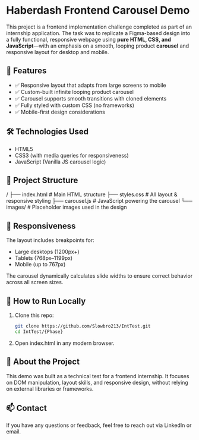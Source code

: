 # Haberdash Frontend Carousel Demo

This project is a frontend implementation challenge completed as part of an internship application. The task was to replicate a Figma-based design into a fully functional, responsive webpage using **pure HTML, CSS, and JavaScript**—with an emphasis on a smooth, looping product **carousel** and responsive layout for desktop and mobile.


## 📸 Features

- ✅ Responsive layout that adapts from large screens to mobile
- ✅ Custom-built infinite looping product carousel
- ✅ Carousel supports smooth transitions with cloned elements
- ✅ Fully styled with custom CSS (no frameworks)
- ✅ Mobile-first design considerations

## 🛠️ Technologies Used

- HTML5
- CSS3 (with media queries for responsiveness)
- JavaScript (Vanilla JS carousel logic)

## 📂 Project Structure
/
├── index.html # Main HTML structure
├── styles.css # All layout & responsive styling
├── carousel.js # JavaScript powering the carousel
└── images/ # Placeholder images used in the design


## 📱 Responsiveness

The layout includes breakpoints for:

- Large desktops (1200px+)
- Tablets (768px–1199px)
- Mobile (up to 767px)

The carousel dynamically calculates slide widths to ensure correct behavior across all screen sizes.

## 🧪 How to Run Locally

1. Clone this repo:
   ```bash
   git clone https://github.com/Slowbro213/IntTest.git
   cd IntTest/{Phase}
2. Open index.html in any modern browser.


## 🙋 About the Project

This demo was built as a technical test for a frontend internship. It focuses on DOM manipulation, layout skills, and responsive design, without relying on external libraries or frameworks.

## 📫 Contact

If you have any questions or feedback, feel free to reach out via LinkedIn or email.
